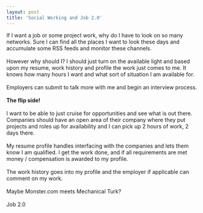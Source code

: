 ```yaml
---
layout: post
title: 'Social Working and Job 2.0'
---
```

If I want a job or some project work, why do I have to look on so many networks. Sure I can find all the places I want to look these days and accumulate some RSS feeds and monitor these channels.<br /><br />However why should I? I should just turn on the available light and based upon my resume, work history and profile the work just comes to me. It knows how many hours I want and what sort of situation I am available for.<br /><br />Employers can submit to talk more with me and begin an interview process.<br /><br /><span style="font-weight: bold;">The flip side!</span><br /><br />I want to be able to just cruise for opportunities and see what is out there. Companies should have an open area of their company where they put projects and roles up for availability and I can pick up 2 hours of work, 2 days there.<br /><br />My resume profile handles interfacing with the companies and lets them know I am qualified. I get the work done, and if all requirements are met money / compensation is awarded to my profile.<br /><br />The work history goes into my profile and the employer if applicable can comment on my work.<br /><br />Maybe Monster.com meets Mechanical Turk?<br /><br />Job 2.0
